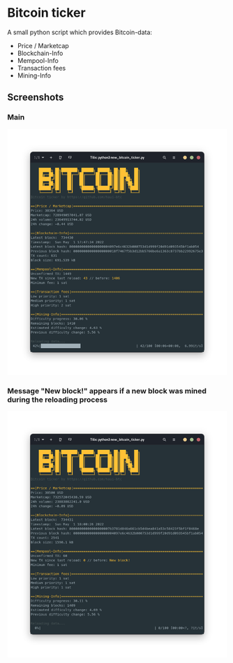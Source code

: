 # Bitcoin ticker

A small python script which provides Bitcoin-data:
- Price / Marketcap
- Blockchain-Info
- Mempool-Info
- Transaction fees
- Mining-Info

## Screenshots
### Main
![App Screenshot](https://github.com/haui-btc/Bitcoin_ticker/blob/main/screen.png?raw=true)
### Message "New block!" appears if a new block was mined during the reloading process 
![App Screenshot](https://github.com/haui-btc/Bitcoin_ticker/blob/main/screen_new_block.png?raw=true)
